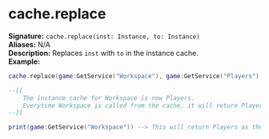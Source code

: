 # cache.replace
**Signature:** `cache.replace(inst: Instance, to: Instance)` <br>
**Aliases:** N/A <br>
**Description:** Replaces `inst` with `to` in the  instance cache. <br>
**Example:**
```lua
cache.replace(game:GetService("Workspace"), game:GetService("Players"))

--[[
    The instance cache for Workspace is now Players.
    Everytime Workspace is called from the cache, it will return Players
--]]

print(game:GetService("Workspace")) --> This will return Players as the cache is now pointing to Players
```
